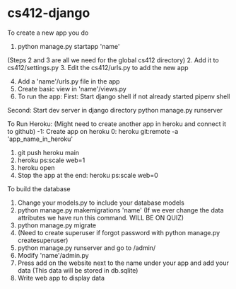 # cs412-django

To create a new app you do 

1. python manage.py startapp 'name'

(Steps 2 and 3 are all we need for the global cs412 directory)
2. Add it to cs412/settings.py
3. Edit the cs412/urls.py to add the new app

4. Add a 'name'/urls.py file in the app
5. Create basic view in 'name'/views.py
6. To run the app:
First: Start django shell if not already started
pipenv shell

Second: Start dev server in django directory
python manage.py runserver


To Run Heroku:
(Might need to create another app in heroku and connect it to github)
-1: Create app on heroku
0: heroku git:remote -a 'app_name_in_heroku'

1. git push heroku main
2. heroku ps:scale web=1
3. heroku open
4. Stop the app at the end: heroku ps:scale web=0


To build the database
1. Change your models.py to include your database models
2. python manage.py makemigrations 'name' (If we ever change the data attributes we have run this command. WILL BE ON QUIZ)
3. python manage.py migrate
4. (Need to create superuser if forgot password with python manage.py createsuperuser)
5. python manage.py runserver and go to /admin/
6. Modify 'name'/admin.py
7. Press add on the website next to the name under your app and add your data (This data will be stored in db.sqlite)
8. Write web app to display data
